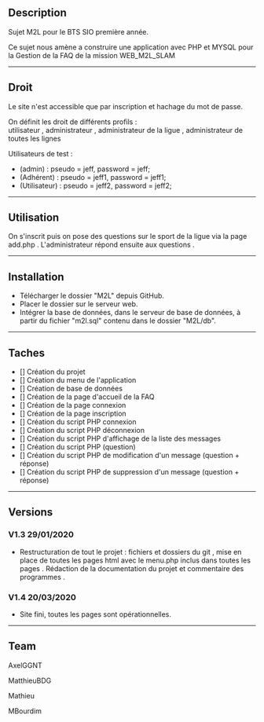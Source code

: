 ## Description

Sujet M2L pour le BTS SIO première année.

Ce sujet nous amène a construire une application avec PHP et MYSQL pour la Gestion de la FAQ de la mission WEB_M2L_SLAM

---

## Droit

Le site n'est accessible que par inscription et hachage du mot de passe.

On définit les droit de différents profils :    
utilisateur , administrateur , administrateur de la ligue , administrateur de toutes les lignes 

Utilisateurs de test : 
- (admin) : pseudo = jeff, password = jeff;
- (Adhérent) : pseudo = jeff1, password = jeff1;
- (Utilisateur) : pseudo = jeff2, password = jeff2;
----
## Utilisation 
On s'inscrit puis on pose des questions sur le sport de la ligue via la page add.php . L'administrateur répond ensuite aux questions .

---

## Installation 
- Télécharger le dossier "M2L" depuis GitHub. 
- Placer le dossier sur le serveur web.
- Intégrer la base de données, dans le serveur de base de données, à partir du fichier "m2l.sql" contenu dans le dossier "M2L/db".

---
## Taches 


- [] Création du projet 
- [] Création du menu de l'application 
- [] Création de base de données  
- [] Création de la page d'accueil de la FAQ  
- [] Création de la page connexion  
- [] Création de la page inscription    
- [] Création du script PHP connexion  
- [] Création du script PHP déconnexion  
- [] Création du script PHP d'affichage de la liste des messages 
- [] Création du script PHP (question)  
- [] Création du script PHP de modification d'un message (question + réponse)
- [] Création du script PHP de suppression d'un message (question + réponse)  

--- 
## Versions


### V1.3 29/01/2020

- Restructuration de tout le projet : fichiers et dossiers du git , mise en place de toutes les pages html avec le menu.php inclus dans toutes les pages .
Rédaction de la documentation du projet et commentaire des programmes .

### V1.4 20/03/2020

- Site fini, toutes les pages sont opérationnelles. 

---
## Team

AxelGGNT 

MatthieuBDG

Mathieu

MBourdim 



